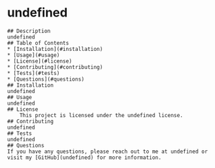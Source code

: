 # undefined
    
    ## Description
    undefined
    ## Table of Contents
    * [Installation](#installation)
    * [Usage](#usage)
    * [License](#license)
    * [Contributing](#contributing)
    * [Tests](#tests)
    * [Questions](#questions)
    ## Installation
    undefined
    ## Usage
    undefined
    ## License
        This project is licensed under the undefined license.
    ## Contributing
    undefined
    ## Tests
    undefined
    ## Questions
    If you have any questions, please reach out to me at undefined or visit my [GitHub](undefined) for more information.
    